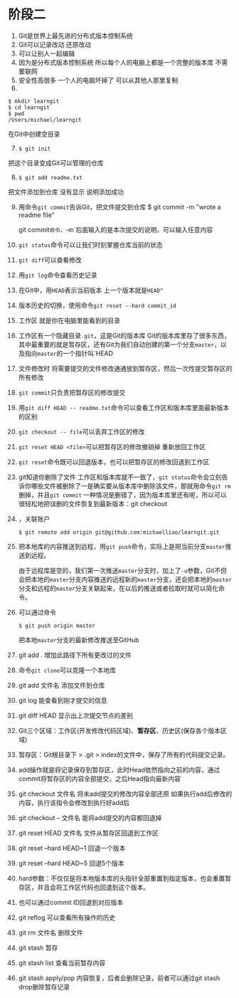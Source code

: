# 阶段二

1. Git是世界上最先进的分布式版本控制系统
2. Git可以记录改动  还原改动
3. 可以让别人一起编辑
4. 因为是分布式版本控制系统 所以每个人的电脑上都是一个完整的版本库 不需要联网
5. 安全性高很多  一个人的电脑坏掉了 可以从其他人那里复制
6. 

```
$ mkdir learngit
$ cd learngit
$ pwd
/Users/michael/learngit
```

在Git中创建空目录

7. ```
   $ git init
   ```

 把这个目录变成Git可以管理的仓库

8. ```
   $ git add readme.txt
   ```

把文件添加到仓库  没有显示 说明添加成功

9. 用命令`git commit`告诉Git，把文件提交到仓库     $ git commit -m "wrote a readme file"

   git commit`命令，`-m`后面输入的是本次提交的说明，可以输入任意内容

10. `git status`命令可以让我们时刻掌握仓库当前的状态

11. `git diff`可以查看修改

12. 用`git log`命令查看历史记录

13. 在Git中，用`HEAD`表示当前版本    上一个版本就是`HEAD^`

14. 版本历史的切换，使用命令`git reset --hard commit_id`

15. 工作区  就是你在电脑里能看到的目录

16. 工作区有一个隐藏目录`.git`，这是Git的版本库     Git的版本库里存了很多东西，其中最重要的就是暂存区，还有Git为我们自动创建的第一个分支`master`，以及指向`master`的一个指针叫`HEAD

17. 文件修改时    将需要提交的文件修改通通放到暂存区，然后一次性提交暂存区的所有修改

18. `git commit`只负责把暂存区的修改提交

19. 用`git diff HEAD -- readme.txt`命令可以查看工作区和版本库里面最新版本的区别

20. `git checkout -- file`可以丢弃工作区的修改

21. `git reset HEAD <file>`可以把暂存区的修改撤销掉  重新放回工作区

22. `git reset`命令既可以回退版本，也可以把暂存区的修改回退到工作区

23. git知道你删除了文件  工作区和版本库就不一致了，`git status`命令会立刻告诉你哪些文件被删除了一是确实要从版本库中删除该文件，那就用命令`git rm`删掉，并且`git commit`     一种情况是删错了，因为版本库里还有呢，所以可以很轻松地把误删的文件恢复到最新版本：git checkout

24. ，关联账户

    ```
    $ git remote add origin git@github.com:michaelliao/learngit.git
    ```

25. 把本地库的内容推送到远程，用`git push`命令，实际上是把当前分支`master`推送到远程。

    由于远程库是空的，我们第一次推送`master`分支时，加上了`-u`参数，Git不但会把本地的`master`分支内容推送的远程新的`master`分支，还会把本地的`master`分支和远程的`master`分支关联起来，在以后的推送或者拉取时就可以简化命令。

26. 可以通过命令

    ```
    $ git push origin master
    ```

    把本地`master`分支的最新修改推送至GitHub

27. git add .  增加此路径下所有更改过的文件

28. 命令`git clone`可以克隆一个本地库

29. git add 文件名    添加文件到仓库

30. git log   能查看到刚才提交的信息

31. git diff HEAD   显示出上次提交节点的差别

32. Git三个区域：工作区(开发修改代码区域)、**暂存区**、历史区(保存各个版本区域)

33. 暂存区：Git根目录下 > .git > index的文件中，保存了所有的代码提交记录。

34. add操作就是将记录保存到暂存区，此时Head依然指向之前的内容，通过commit将暂存区的内容全部提交，之后Head指向最新内容

35. git checkout 文件名           将未add提交的修改内容全部还原        如果执行add后修改的内容，执行该指令会修改到执行好add后

36. git checkout – 文件名       能将add提交的内容都回退掉

37. git reset HEAD 文件名        文件从暂存区回退到工作区

38. git reset –hard HEAD~1      回退一个版本

39. git reset –hard HEAD~5     回退5个版本

40. hard参数：不仅仅是将本地版本库的头指针全部重置到指定版本，也会重置暂存区，并且会将工作区代码也回退到这个版本。

41. 也可以通过commit ID回退到对应版本

42. git reflog      可以查看所有操作的历史

43. git rm 文件名   删除文件

44. git stash     暂存

45. git stash list      查看当前暂存内容

46. git stash apply/pop        内容恢复，后者会删除记录，前者可以通过git stash drop删除暂存记录

    

